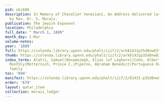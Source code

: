```yaml
---
pid: obj680
description: In Memory of Chevalier Veneziani. An Address delivered last Sabbath,
  by Rev. Dr. S. Morais.
publication: The Jewish Exponent
location: Philadelphia
full_date: " March 1, 1889"
month_day: 1-Mar
volume-notes:
year: '1889'
full: https://colenda.library.upenn.edu/phalt/iiif/2/ark81431p35d8nw83%2FSHA256E-s7494086--96a68a1fa55e9ce1388b637e6d0dd77c99d08f6db98ca3c572e9de24fa4db1c6.jpeg/full/3500,/0/default.jpg
thumb: https://colenda.library.upenn.edu/phalt/iiif/2/ark81431p35d8nw83%2FSHA256E-s7494086--96a68a1fa55e9ce1388b637e6d0dd77c99d08f6db98ca3c572e9de24fa4db1c6.jpeg/full/!200,200/0/default.jpg
index_terms: Alatri, Samuel|Benamozegh, Elias (of Leghorn)|Cohn, Albert|Mazzini, Joseph|Menorah
  Monthly|Metternich, Prince C.|Piperno, Abraham Benedict|Portuguese Orphan School|Rosselli
  family
toc: '694'
manifest: https://colenda.library.upenn.edu/phalt/iiif/2/81431-p35d8nw83/manifest
order: '679'
layout: qatar_item
collection: morais_ledger
---
```

